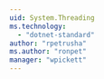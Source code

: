 ```yaml
---
uid: System.Threading
ms.technology: 
  - "dotnet-standard"
author: "rpetrusha"
ms.author: "ronpet"
manager: "wpickett"
---
```


